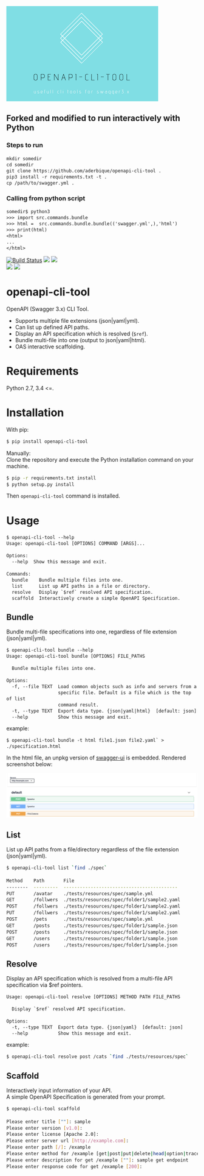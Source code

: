 ![openapi-cli-tool](https://raw.githubusercontent.com/hakopako/openapi-cli-tool/master/doc/logo.png)

## Forked and modified to run interactively with Python
### Steps to run
```
mkdir somedir
cd somedir
git clone https://github.com/aderbique/openapi-cli-tool .
pip3 install -r requirements.txt -t .
cp /path/to/swagger.yml .
```
### Calling from python script
```
somedir$ python3
>>> import src.commands.bundle
>>> html =  src.commands.bundle.bundle(('swagger.yml',),'html')
>>> print(html)
<html>
...
</html>
```


[![Build Status](https://travis-ci.com/hakopako/openapi-cli-tool.svg?branch=master)](https://travis-ci.com/hakopako/openapi-cli-tool)
 <img src="https://img.shields.io/badge/version-v0.3.0-green.svg">
 <img src="https://img.shields.io/badge/license-MIT-lightgray.svg">  
<img src="https://img.shields.io/badge/python-2.7,3.4<=-blue.svg"> <img src="https://img.shields.io/badge/swagger-3.x-yellow.svg">

# openapi-cli-tool
OpenAPI (Swagger 3.x) CLI Tool.  

- Supports multiple file extensions (json|yaml|yml).
- Can list up defined API paths.
- Display an API specification which is resolved (`$ref`).
- Bundle multi-file into one (output to json|yaml|html).
- OAS interactive scaffolding.  

# Requirements

Python 2.7, 3.4 <=.

# Installation

With pip:

```bash
$ pip install openapi-cli-tool
```
Manually:  
Clone the repository and execute the Python installation command on your machine.  

```bash
$ pip -r requirements.txt install
$ python setup.py install
```

Then `openapi-cli-tool` command is installed.

# Usage

```
$ openapi-cli-tool --help
Usage: openapi-cli-tool [OPTIONS] COMMAND [ARGS]...

Options:
  --help  Show this message and exit.

Commands:
  bundle    Bundle multiple files into one.
  list      List up API paths in a file or directory.
  resolve   Display `$ref` resolved API specification.
  scaffold  Interactively create a simple OpenAPI Specification.
```

## Bundle

Bundle multi-file specifications into one, regardless of file extension (json|yaml|yml).

```
$ openapi-cli-tool bundle --help
Usage: openapi-cli-tool bundle [OPTIONS] FILE_PATHS

  Bundle multiple files into one.

Options:
  -f, --file TEXT  Load common objects such as info and servers from a
                   specific file. Default is a file which is the top of list
                   command result.
  -t, --type TEXT  Export data type. {json|yaml|html}  [default: json]
  --help           Show this message and exit.
```

example:
```
$ openapi-cli-tool bundle -t html file1.json file2.yaml` > ./specification.html
```

In the html file, an unpkg version of [swagger-ui](https://github.com/swagger-api/swagger-ui) is embedded. Rendered screenshot below:  


![bundle-html-img](https://raw.githubusercontent.com/hakopako/openapi-cli-tool/master/doc/bundle-html.png)


## List

List up API paths from a file/directory regardless of the file extension (json|yaml|yml).

```bash
$ openapi-cli-tool list `find ./spec`

Method    Path       File
--------  ---------  ------------------------------------------
PUT       /avatar    ./tests/resources/spec/sample.yml
GET       /follwers  ./tests/resources/spec/folder1/sample2.yaml
POST      /follwers  ./tests/resources/spec/folder1/sample2.yaml
PUT       /follwers  ./tests/resources/spec/folder1/sample2.yaml
POST      /pets      ./tests/resources/spec/sample.yml
GET       /posts     ./tests/resources/spec/folder1/sample.json
POST      /posts     ./tests/resources/spec/folder1/sample.json
GET       /users     ./tests/resources/spec/folder1/sample.json
POST      /users     ./tests/resources/spec/folder1/sample.json
```


## Resolve

Display an API specification which is resolved from  a multi-file API specification via $ref pointers.  

```
Usage: openapi-cli-tool resolve [OPTIONS] METHOD PATH FILE_PATHS

  Display `$ref` resolved API specification.

Options:
  -t, --type TEXT  Export data type. {json|yaml}  [default: json]
  --help           Show this message and exit.
```

example:
```bash
$ openapi-cli-tool resolve post /cats `find ./tests/resources/spec`
```


## Scaffold

Interactively input information of your API.  
A simple OpenAPI Specification is generated from your prompt.

```bash
$ openapi-cli-tool scaffold

Please enter title [""]: sample
Please enter version [v1.0]:
Please enter license [Apache 2.0]:
Please enter server url [http://example.com]:
Please enter path [/]: /example
Please enter method for /example [get|post|put|delete|head|option|trace]: get
Please enter description for get /example [""]: sample get endpoint
Please enter response code for get /example [200]:
```
